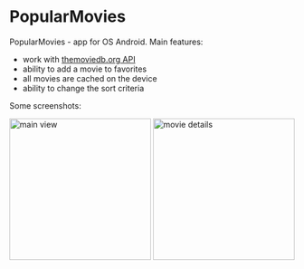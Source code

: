# PopularMovies
PopularMovies - app for OS Android.
Main features:
- work with [themoviedb.org API](https://www.themoviedb.org/documentation/api)
- ability to add a movie to favorites
- all movies are cached on the device
- ability to change the sort criteria

Some screenshots:

<img alt="main view" src="http://i.imgur.com/dVs98CK.jpg?1" width="250">
<img alt="movie details" src="http://i.imgur.com/rQ76Jll.jpg?1" width="250">

